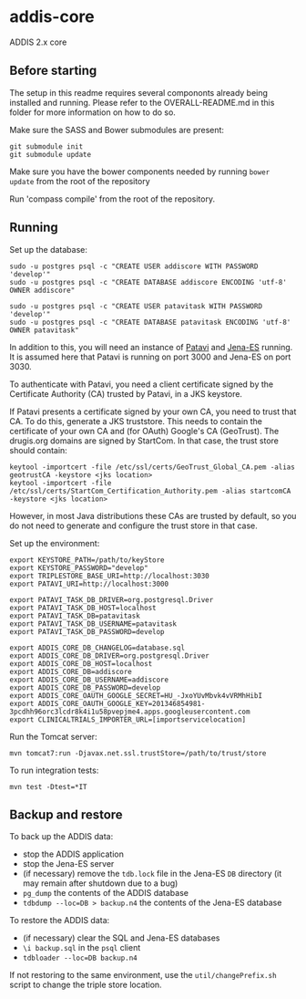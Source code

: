 addis-core
==========

ADDIS 2.x core

Before starting
-----------------------
The setup in this readme requires several compononts already being installed and running. Please refer to the OVERALL-README.md in this folder for more information on how to do so.

Make sure the SASS and Bower submodules are present:

    git submodule init
    git submodule update

Make sure you have the bower components needed by running `bower update` from the root of the repository

Run 'compass compile' from the root of the repository. 


Running
-----------------------

Set up the database:

```
sudo -u postgres psql -c "CREATE USER addiscore WITH PASSWORD 'develop'"
sudo -u postgres psql -c "CREATE DATABASE addiscore ENCODING 'utf-8' OWNER addiscore"

sudo -u postgres psql -c "CREATE USER patavitask WITH PASSWORD 'develop'"
sudo -u postgres psql -c "CREATE DATABASE patavitask ENCODING 'utf-8' OWNER patavitask"

```

In addition to this, you will need an instance of [Patavi](https://github.com/drugis/patavi) and [Jena-ES](https://github.com/drugis/jena-es) running. It is assumed here that Patavi is running on port 3000 and Jena-ES on port 3030.

To authenticate with Patavi, you need a client certificate signed by the Certificate Authority (CA) trusted by Patavi, in a JKS keystore.

If Patavi presents a certificate signed by your own CA, you need to trust that CA. To do this, generate a JKS truststore. This needs to contain the certificate of your own CA and (for OAuth) Google's CA (GeoTrust). The drugis.org domains are signed by StartCom. In that case, the trust store should contain:

```
keytool -importcert -file /etc/ssl/certs/GeoTrust_Global_CA.pem -alias geotrustCA -keystore <jks location>
keytool -importcert -file /etc/ssl/certs/StartCom_Certification_Authority.pem -alias startcomCA -keystore <jks location>
```

However, in most Java distributions these CAs are trusted by default, so you do not need to generate and configure the trust store in that case.

Set up the environment:

```
export KEYSTORE_PATH=/path/to/keyStore
export KEYSTORE_PASSWORD="develop"
export TRIPLESTORE_BASE_URI=http://localhost:3030
export PATAVI_URI=http://localhost:3000

export PATAVI_TASK_DB_DRIVER=org.postgresql.Driver
export PATAVI_TASK_DB_HOST=localhost
export PATAVI_TASK_DB=patavitask
export PATAVI_TASK_DB_USERNAME=patavitask
export PATAVI_TASK_DB_PASSWORD=develop

export ADDIS_CORE_DB_CHANGELOG=database.sql
export ADDIS_CORE_DB_DRIVER=org.postgresql.Driver
export ADDIS_CORE_DB_HOST=localhost
export ADDIS_CORE_DB=addiscore
export ADDIS_CORE_DB_USERNAME=addiscore
export ADDIS_CORE_DB_PASSWORD=develop
export ADDIS_CORE_OAUTH_GOOGLE_SECRET=HU_-JxoYUvMbvk4vVRMhHibI
export ADDIS_CORE_OAUTH_GOOGLE_KEY=201346854981-3pcdhh96orc3lcdr8k4i1u58pvepjme4.apps.googleusercontent.com
export CLINICALTRIALS_IMPORTER_URL=[importservicelocation]
```

Run the Tomcat server:

```
mvn tomcat7:run -Djavax.net.ssl.trustStore=/path/to/trust/store
```

To run integration tests:
```
mvn test -Dtest=*IT
```

Backup and restore
------------------

To back up the ADDIS data:

 - stop the ADDIS application
 - stop the Jena-ES server
 - (if necessary) remove the `tdb.lock` file in the Jena-ES `DB` directory (it may remain after shutdown due to a bug)
 - `pg_dump` the contents of the ADDIS database
 - `tdbdump --loc=DB > backup.n4` the contents of the Jena-ES database

To restore the ADDIS data:

 - (if necessary) clear the SQL and Jena-ES databases
 - `\i backup.sql` in the `psql` client
 - `tdbloader --loc=DB backup.n4`

If not restoring to the same environment, use the `util/changePrefix.sh` script to change the triple store location.
